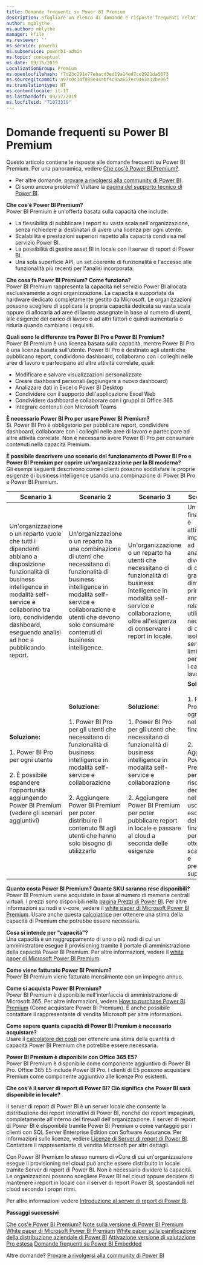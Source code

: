 ```yaml
---
title: Domande frequenti su Power BI Premium
description: Sfogliare un elenco di domande e risposte frequenti relative all'offerta Power BI Premium.
author: mgblythe
ms.author: mblythe
manager: kfile
ms.reviewer: ''
ms.service: powerbi
ms.subservice: powerbi-admin
ms.topic: conceptual
ms.date: 09/16/2019
LocalizationGroup: Premium
ms.openlocfilehash: f7d23c291e77ebacd3ed19a14ed7ce2921da5673
ms.sourcegitcommit: a97c0c34f888e44abf4c9aa657ec9463a32be06f
ms.translationtype: HT
ms.contentlocale: it-IT
ms.lasthandoff: 09/17/2019
ms.locfileid: "71073319"
---
```

# <a name="power-bi-premium-faq"></a>Domande frequenti su Power BI Premium

Questo articolo contiene le risposte alle domande frequenti su Power BI Premium. Per una panoramica, vedere [Che cos'è Power BI Premium?](service-premium-what-is.md).

* Per altre domande, [provare a rivolgersi alla community di Power BI](http://community.powerbi.com/).
* Ci sono ancora problemi? Visitare la [pagina del supporto tecnico di Power BI](https://powerbi.microsoft.com/support/).

**Che cos'è Power BI Premium?**  
Power BI Premium è un'offerta basata sulla capacità che include:

* La flessibilità di pubblicare i report su vasta scala nell'organizzazione, senza richiedere ai destinatari di avere una licenza per ogni utente.
* Scalabilità e prestazioni superiori rispetto alla capacità condivisa nel servizio Power BI.
* La possibilità di gestire asset BI in locale con il server di report di Power BI.
* Una sola superficie API, un set coerente di funzionalità e l'accesso alle funzionalità più recenti per l'analisi incorporata.

**Che cosa fa Power BI Premium? Come funziona?**  
Power BI Premium rappresenta la capacità nel servizio Power BI allocata esclusivamente a ogni organizzazione. La capacità è supportata da hardware dedicato completamente gestito da Microsoft. Le organizzazioni possono scegliere di applicare la propria capacità dedicata su vasta scala oppure di allocarla ad aree di lavoro assegnate in base al numero di utenti, alle esigenze del carico di lavoro o ad altri fattori e quindi aumentarla o ridurla quando cambiano i requisiti.

**Quali sono le differenze tra Power BI Pro e Power BI Premium?**  
Power BI Premium è una licenza basata sulla capacità, mentre Power BI Pro è una licenza basata sull'utente. Power BI Pro è destinato agli utenti che pubblicano report, condividono dashboard, collaborano con i colleghi nelle aree di lavoro e partecipano ad altre attività correlate, quali:

* Modificare e salvare visualizzazioni personalizzate
* Creare dashboard personali (aggiungere a nuovo dashboard)
* Analizzare dati in Excel o Power BI Desktop
* Condividere con il supporto dell'applicazione Excel Web
* Condividere dashboard e collaborare con i gruppi di Office 365
* Integrare contenuti con Microsoft Teams

**È necessario Power BI Pro per usare Power BI Premium?**  
Sì. Power BI Pro è obbligatorio per pubblicare report, condividere dashboard, collaborare con i colleghi nelle aree di lavoro e partecipare ad altre attività correlate. Non è necessario avere Power BI Pro per consumare contenuti nella capacità Premium.

**È possibile descrivere uno scenario del funzionamento di Power BI Pro e Power BI Premium per coprire un'organizzazione per la BI moderna?**  
Gli esempi seguenti descrivono come i clienti possono soddisfare le proprie esigenze di business intelligence usando una combinazione di Power BI Pro e Power BI Premium.

| Scenario 1 | Scenario 2 | Scenario 3 | Scenario 4 |
| --- | --- | --- | --- |
| Un'organizzazione o un reparto vuole che tutti i dipendenti abbiano a disposizione funzionalità di business intelligence in modalità self-service e collaborino tra loro, condividendo dashboard, eseguendo analisi ad hoc e pubblicando report. | Un'organizzazione o un reparto ha una combinazione di utenti che necessitano di funzionalità di business intelligence in modalità self-service e collaborazione e utenti che devono solo consumare contenuti di business intelligence. | Un'organizzazione o un reparto ha utenti che necessitano di funzionalità di business intelligence in modalità self-service e collaborazione, oltre all'esigenza di conservare i report in locale. | Un reparto finanziario è attivamente impegnato ad analizzare diversi set di dati di grandi dimensioni prima di un annuncio relativo agli utili e necessita di capacità isolata e senza limitazioni per gestire i carichi di lavoro. |
| **Soluzione:**<br/><br/>1. Power BI Pro per ogni utente<br/><br/>2. È possibile espandere l'opportunità aggiungendo Power BI Premium (vedere gli scenari aggiuntivi) |**Soluzione:**<br/><br/>1. Power BI Pro per gli utenti che necessitano di funzionalità di business intelligence in modalità self-service e collaborazione<br/><br/>2. Aggiungere Power BI Premium per poter distribuire il contenuto BI agli utenti che hanno solo bisogno di utilizzarlo |**Soluzione:**<br/><br/>1. Power BI Pro per gli utenti che necessitano di funzionalità di business intelligence in modalità self-service e collaborazione<br/><br/>2. Aggiungere Power BI Premium per poter pubblicare report in locale e passare al cloud a seconda delle esigenze |**Soluzione:**<br/><br/>1. Power BI Pro per ogni utente nel reparto finanziario<br/><br/>2. Aggiungere Power BI Premium per le risorse dedicate, nel cloud, a uso esclusivo del reparto finanziario, per ottenere scalabilità e prestazioni superiori |

**Quanto costa Power BI Premium? Quante SKU saranno rese disponibili?**  
Power BI Premium viene acquistato in base al numero di memorie centrali virtuali. I prezzi sono disponibili nella [pagina Prezzi di Power BI](https://powerbi.microsoft.com/pricing/). Per altre informazioni su nodi e v-core, vedere il [white paper di Microsoft Power BI Premium](https://aka.ms/pbipremiumwhitepaper). Usare anche questa [calcolatrice](https://powerbi.microsoft.com/calculator/) per ottenere una stima della capacità di Premium che potrebbe essere necessaria.

**Cosa si intende per "capacità"?**  
Una capacità è un raggruppamento di uno o più nodi di cui un amministratore esegue il provisioning tramite il portale di amministrazione della capacità Power BI Premium. Per altre informazioni, vedere il [white paper di Microsoft Power BI Premium](https://aka.ms/pbipremiumwhitepaper).

**Come viene fatturato Power BI Premium?**  
Power BI Premium viene fatturato mensilmente con un impegno annuo.

**Come si acquista Power BI Premium?**  
Power BI Premium è disponibile nell'interfaccia di amministrazione di Microsoft 365. Per altre informazioni, vedere [How to purchase Power BI Premium](service-admin-premium-purchase.md) (Come acquistare Power BI Premium). È anche possibile contattare il rappresentante di vendita Microsoft per altre informazioni.

**Come sapere quanta capacità di Power BI Premium è necessario acquistare?**  
Usare il [calcolatore dei costi](https://powerbi.microsoft.com/calculator/) per ottenere una stima della quantità di capacità Power BI Premium che potrebbe essere necessaria.

**Power BI Premium è disponibile con Office 365 E5?**  
Power BI Premium è disponibile come componente aggiuntivo di Power BI Pro. Office 365 E5 include Power BI Pro. I clienti di E5 possono acquistare Premium come componente aggiuntivo alle licenze Pro esistenti.

**Che cos'è il server di report di Power BI? Ciò significa che Power BI sarà disponibile in locale?**

Il server di report di Power BI è un server locale che consente la distribuzione dei report interattivi di Power BI, nonché dei report impaginati, completamente all'interno del firewall dell'organizzazione. Il server di report di Power BI è disponibile tramite Power BI Premium o come vantaggio per i clienti con SQL Server Enterprise Edition con Software Assurance. Per informazioni sulle licenze, vedere [Licenze di Server di report di Power BI](report-server/get-started.md#licensing-power-bi-report-server). Contattare il rappresentante di vendita Microsoft per altri dettagli.

Con Power BI Premium lo stesso numero di vCore di cui un'organizzazione esegue il provisioning nel cloud può anche essere distribuito in locale tramite Server di report di Power BI. Non è necessario dividere la capacità. Le organizzazioni possono scegliere Power BI nel cloud oppure decidere di mantenere i report in locale con il server di report Power BI, spostandoli nel cloud secondo i propri ritmi.

Per altre informazioni vedere [Introduzione al server di report di Power BI](report-server/get-started.md).

**Passaggi successivi**

[Che cos'è Power BI Premium?](service-premium-what-is.md)
[Note sulla versione di Power BI Premium](service-premium-release-notes.md)
[White paper di Microsoft Power BI Premium](https://aka.ms/pbipremiumwhitepaper)
[White paper sulla pianificazione della distribuzione aziendale di Power BI](https://aka.ms/pbienterprisedeploy)
[Attivazione versione di valutazione Pro estesa](service-extended-pro-trial.md)
[Domande frequenti su Power BI Embedded](developer/embedded-faq.md)

Altre domande? [Provare a rivolgersi alla community di Power BI](https://community.powerbi.com/)